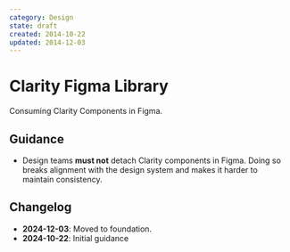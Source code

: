 ```yaml
---
category: Design
state: draft
created: 2014-10-22
updated: 2014-12-03
---
```


# Clarity Figma Library

Consuming Clarity Components in Figma.

## Guidance

- Design teams **must not** detach Clarity components in Figma. Doing so breaks alignment with the design system and makes it harder to maintain consistency.

## Changelog

- **2024-12-03**: Moved to foundation.
- **2024-10-22**: Initial guidance